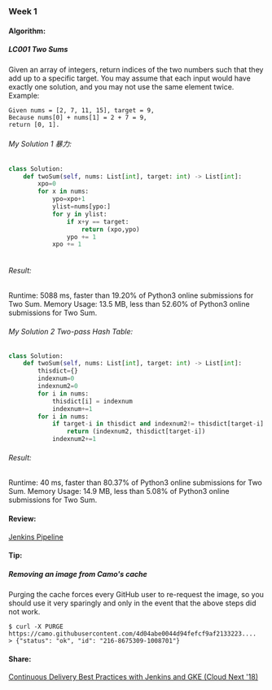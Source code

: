 ### Week 1

#### Algorithm:
##### LC001 Two Sums
Given an array of integers, return indices of the two numbers such that they add up to a specific target.
You may assume that each input would have exactly one solution, and you may not use the same element twice.
Example:
```
Given nums = [2, 7, 11, 15], target = 9,
Because nums[0] + nums[1] = 2 + 7 = 9,
return [0, 1].
```

###### My Solution 1 暴力:
```python
class Solution:
    def twoSum(self, nums: List[int], target: int) -> List[int]:
        xpo=0        
        for x in nums:
            ypo=xpo+1
            ylist=nums[ypo:]
            for y in ylist:
                if x+y == target:
                    return (xpo,ypo)
                ypo += 1
            xpo += 1
            
```

###### Result:
Runtime: 5088 ms, faster than 19.20% of Python3 online submissions for Two Sum.
Memory Usage: 13.5 MB, less than 52.60% of Python3 online submissions for Two Sum.

###### My Solution 2 Two-pass Hash Table:
```python
class Solution:
    def twoSum(self, nums: List[int], target: int) -> List[int]:
        thisdict={}
        indexnum=0
        indexnum2=0
        for i in nums:
            thisdict[i] = indexnum
            indexnum+=1
        for i in nums:
            if target-i in thisdict and indexnum2!= thisdict[target-i] :
                return (indexnum2, thisdict[target-i])
            indexnum2+=1
```
###### Result:
Runtime: 40 ms, faster than 80.37% of Python3 online submissions for Two Sum.
Memory Usage: 14.9 MB, less than 5.08% of Python3 online submissions for Two Sum.

#### Review:
[Jenkins Pipeline](https://jenkins.io/doc/book/pipeline/)<br>

#### Tip:
##### Removing an image from Camo's cache
Purging the cache forces every GitHub user to re-request the image, so you should use it very sparingly and only in the event that the above steps did not work.
```
$ curl -X PURGE https://camo.githubusercontent.com/4d04abe0044d94fefcf9af2133223....
> {"status": "ok", "id": "216-8675309-1008701"}
```
#### Share:
[Continuous Delivery Best Practices with Jenkins and GKE (Cloud Next '18)](https://youtu.be/IDoRWieTcMc)